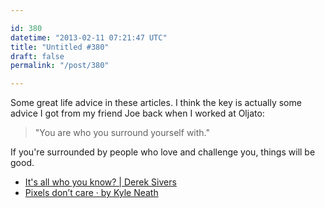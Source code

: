 ```yaml
---

id: 380
datetime: "2013-02-11 07:21:47 UTC"
title: "Untitled #380"
draft: false
permalink: "/post/380"

---
```


Some great life advice in these articles. I think the key is actually some advice I got from my friend Joe back when I worked at Oljato:

 > "You are who you surround yourself with."

If you're surrounded by people who love and challenge you, things will be good. 

 
 * [It's all who you know? | Derek Sivers](http://sivers.org/xn)
 * [Pixels don’t care · by Kyle Neath](http://warpspire.com/posts/pixels-dont-care/)



